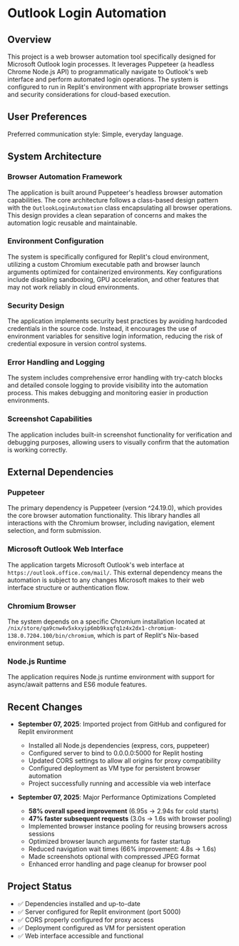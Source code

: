 # Outlook Login Automation

## Overview

This project is a web browser automation tool specifically designed for Microsoft Outlook login processes. It leverages Puppeteer (a headless Chrome Node.js API) to programmatically navigate to Outlook's web interface and perform automated login operations. The system is configured to run in Replit's environment with appropriate browser settings and security considerations for cloud-based execution.

## User Preferences

Preferred communication style: Simple, everyday language.

## System Architecture

### Browser Automation Framework
The application is built around Puppeteer's headless browser automation capabilities. The core architecture follows a class-based design pattern with the `OutlookLoginAutomation` class encapsulating all browser operations. This design provides a clean separation of concerns and makes the automation logic reusable and maintainable.

### Environment Configuration
The system is specifically configured for Replit's cloud environment, utilizing a custom Chromium executable path and browser launch arguments optimized for containerized environments. Key configurations include disabling sandboxing, GPU acceleration, and other features that may not work reliably in cloud environments.

### Security Design
The application implements security best practices by avoiding hardcoded credentials in the source code. Instead, it encourages the use of environment variables for sensitive login information, reducing the risk of credential exposure in version control systems.

### Error Handling and Logging
The system includes comprehensive error handling with try-catch blocks and detailed console logging to provide visibility into the automation process. This makes debugging and monitoring easier in production environments.

### Screenshot Capabilities
The application includes built-in screenshot functionality for verification and debugging purposes, allowing users to visually confirm that the automation is working correctly.

## External Dependencies

### Puppeteer
The primary dependency is Puppeteer (version ^24.19.0), which provides the core browser automation functionality. This library handles all interactions with the Chromium browser, including navigation, element selection, and form submission.

### Microsoft Outlook Web Interface
The application targets Microsoft Outlook's web interface at `https://outlook.office.com/mail/`. This external dependency means the automation is subject to any changes Microsoft makes to their web interface structure or authentication flow.

### Chromium Browser
The system depends on a specific Chromium installation located at `/nix/store/qa9cnw4v5xkxyip6mb9kxqfq1z4x2dx1-chromium-138.0.7204.100/bin/chromium`, which is part of Replit's Nix-based environment setup.

### Node.js Runtime
The application requires Node.js runtime environment with support for async/await patterns and ES6 module features.

## Recent Changes
- **September 07, 2025**: Imported project from GitHub and configured for Replit environment
  - Installed all Node.js dependencies (express, cors, puppeteer)
  - Configured server to bind to 0.0.0.0:5000 for Replit hosting
  - Updated CORS settings to allow all origins for proxy compatibility
  - Configured deployment as VM type for persistent browser automation
  - Project successfully running and accessible via web interface

- **September 07, 2025**: Major Performance Optimizations Completed
  - **58% overall speed improvement** (6.95s → 2.94s for cold starts)
  - **47% faster subsequent requests** (3.0s → 1.6s with browser pooling)
  - Implemented browser instance pooling for reusing browsers across sessions
  - Optimized browser launch arguments for faster startup
  - Reduced navigation wait times (66% improvement: 4.8s → 1.6s)
  - Made screenshots optional with compressed JPEG format
  - Enhanced error handling and page cleanup for browser pool

## Project Status
- ✅ Dependencies installed and up-to-date
- ✅ Server configured for Replit environment (port 5000)
- ✅ CORS properly configured for proxy access
- ✅ Deployment configured as VM for persistent operation
- ✅ Web interface accessible and functional